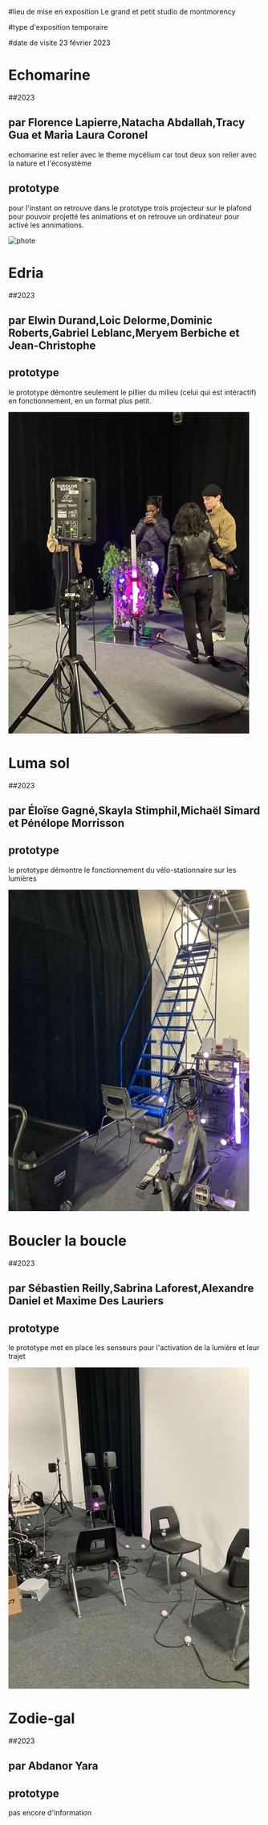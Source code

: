 #lieu de mise en exposition
Le grand et petit studio de montmorency

#type d'exposition
temporaire

#date de visite
23 février 2023

# Echomarine
##2023
## par Florence Lapierre,Natacha Abdallah,Tracy Gua et Maria Laura Coronel

echomarine est relier avec le theme mycélium car tout deux son relier avec la nature et l'écosystème

## prototype

pour l'instant on retrouve dans le prototype trois projecteur sur le plafond pour pouvoir projetté les animations et on retrouve un ordinateur pour activé
les annimations.

![phote]()


# Edria
##2023
## par Elwin Durand,Loic Delorme,Dominic Roberts,Gabriel Leblanc,Meryem Berbiche et Jean-Christophe

## prototype

le prototype démontre seulement le pillier du milieu (celui qui est intéractif) en fonctionnement, en un format plus petit.

![phote](https://github.com/Honmasu/H23_V13_inspirations_UnDupreMichael/blob/main/ProjectFinissant/image/image2.jpeg)

# Luma sol
##2023
## par Éloïse Gagné,Skayla Stimphil,Michaël Simard et Pénélope Morrisson

## prototype

le prototype démontre le fonctionnement du vélo-stationnaire sur les lumières

![phote](https://github.com/Honmasu/H23_V13_inspirations_UnDupreMichael/blob/main/ProjectFinissant/image/image6.jpeg)

# Boucler la boucle
##2023
## par Sébastien Reilly,Sabrina Laforest,Alexandre Daniel et Maxime Des Lauriers

## prototype

le prototype met en place les senseurs pour l'activation de la lumière et leur trajet

![phote](https://github.com/Honmasu/H23_V13_inspirations_UnDupreMichael/blob/main/ProjectFinissant/image/image3.jpeg)

# Zodie-gal
##2023
## par Abdanor Yara

## prototype

pas encore d'information
